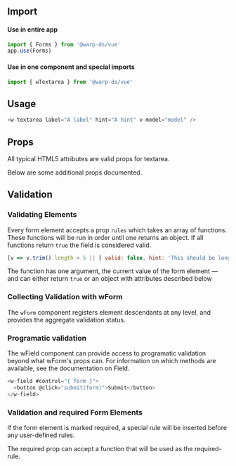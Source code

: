 ## Import

#### Use in entire app

```js
import { Forms } from '@warp-ds/vue'
app.use(Forms)
```

#### Use in one component and special imports

```js
import { wTextarea } from '@warp-ds/vue'
```

## Usage

```js
<w-textarea label="A label" hint="A hint" v-model="model" />
```

## Props

All typical HTML5 attributes are valid props for textarea.

Below are some additional props documented.

<api-table type=vue component="Field"/>

## Validation

### Validating Elements

Every form element accepts a prop `rules` which takes an array of functions. These functions will be run in order until one returns an object. If all functions return `true` the field is considered valid.

```js
[v => v.trim().length > 5 || { valid: false, hint: 'This should be longer' }]
```

The function has one argument, the current value of the form element — and can either return `true` or an object with attributes described below

<api-table type=vue component="InputAttributes"/>

### Collecting Validation with wForm

The `wForm` component registers element descendants at any level, and provides the aggregate validation status.

<api-table type=vue component="InputValidation"/>

### Programatic validation

The wField component can provide access to programatic validation beyond what wForm's props can. For information on which methods are available, see the documentation on Field.

```js
<w-field #control="{ form }">
  <button @click="submit(form)">Submit</button>
</w-field>
```

### Validation and required Form Elements

If the form element is marked required, a special rule will be inserted before any user-defined rules.

The required prop can accept a function that will be used as the required-rule.
